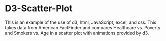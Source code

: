 # D3-Scatter-Plot
This is an example of the use of d3, html, JavaScript, excel, and css. This takes data from American FactFinder and compares Healthcare vs. Poverty and Smokers vs. Age in a scatter plot with animations provided by d3.
